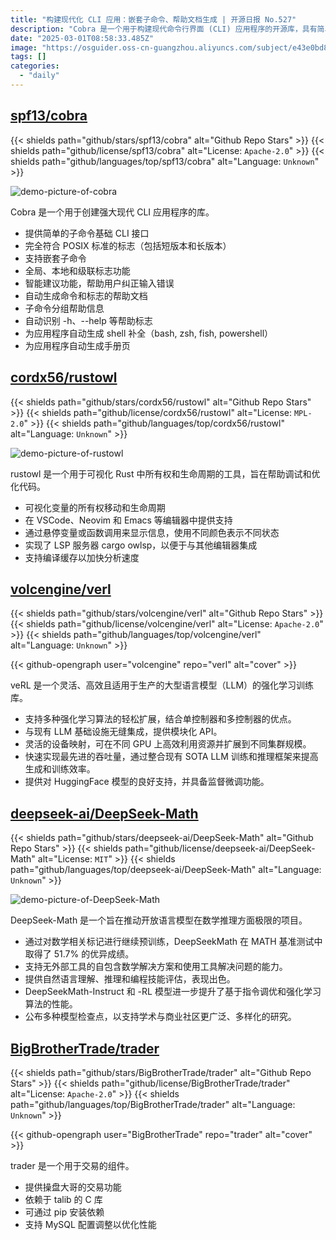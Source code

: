 ```yaml
---
title: "构建现代化 CLI 应用：嵌套子命令、帮助文档生成 | 开源日报 No.527"
description: "Cobra 是一个用于构建现代命令行界面 (CLI) 应用程序的开源库，具有简单的子命令结构，完全符合 POSIX 标准的标志，支持嵌套子命令和多种标志功能，提供智能建议和自动生成帮助文档、命令补全和手册页的功能，旨在提升用户体验和开发效率。"
date: "2025-03-01T08:58:33.485Z"
image: "https://osguider.oss-cn-guangzhou.aliyuncs.com/subject/e43e0bd88c0551972747a0e06c853517.png"
tags: []
categories:
  - "daily"
---
```


## [spf13/cobra](https://github.com/spf13/cobra)

{{< shields path="github/stars/spf13/cobra" alt="Github Repo Stars" >}} {{< shields path="github/license/spf13/cobra" alt="License: `Apache-2.0`" >}} {{< shields path="github/languages/top/spf13/cobra" alt="Language: `Unknown`" >}}

![demo-picture-of-cobra](https://static.osguider.com/subject/github/spf13/cobra/d699dc6ab7116b2b9a5744f667942ec3.png)

Cobra 是一个用于创建强大现代 CLI 应用程序的库。

- 提供简单的子命令基础 CLI 接口
- 完全符合 POSIX 标准的标志（包括短版本和长版本）
- 支持嵌套子命令
- 全局、本地和级联标志功能
- 智能建议功能，帮助用户纠正输入错误
- 自动生成命令和标志的帮助文档
- 子命令分组帮助信息
- 自动识别 -h、--help 等帮助标志
- 为应用程序自动生成 shell 补全（bash, zsh, fish, powershell）
- 为应用程序自动生成手册页
  
## [cordx56/rustowl](https://github.com/cordx56/rustowl)

{{< shields path="github/stars/cordx56/rustowl" alt="Github Repo Stars" >}} {{< shields path="github/license/cordx56/rustowl" alt="License: `MPL-2.0`" >}} {{< shields path="github/languages/top/cordx56/rustowl" alt="Language: `Unknown`" >}}

![demo-picture-of-rustowl](https://static.osguider.com/subject/github/cordx56/rustowl/4a0eaec59245b6db23bb1e5f9d9741a7.png)

rustowl 是一个用于可视化 Rust 中所有权和生命周期的工具，旨在帮助调试和优化代码。

- 可视化变量的所有权移动和生命周期
- 在 VSCode、Neovim 和 Emacs 等编辑器中提供支持
- 通过悬停变量或函数调用来显示信息，使用不同颜色表示不同状态
- 实现了 LSP 服务器 cargo owlsp，以便于与其他编辑器集成
- 支持编译缓存以加快分析速度
  
## [volcengine/verl](https://github.com/volcengine/verl)

{{< shields path="github/stars/volcengine/verl" alt="Github Repo Stars" >}} {{< shields path="github/license/volcengine/verl" alt="License: `Apache-2.0`" >}} {{< shields path="github/languages/top/volcengine/verl" alt="Language: `Unknown`" >}}

{{< github-opengraph user="volcengine" repo="verl" alt="cover" >}}

veRL 是一个灵活、高效且适用于生产的大型语言模型（LLM）的强化学习训练库。

- 支持多种强化学习算法的轻松扩展，结合单控制器和多控制器的优点。
- 与现有 LLM 基础设施无缝集成，提供模块化 API。
- 灵活的设备映射，可在不同 GPU 上高效利用资源并扩展到不同集群规模。
- 快速实现最先进的吞吐量，通过整合现有 SOTA LLM 训练和推理框架来提高生成和训练效率。
- 提供对 HuggingFace 模型的良好支持，并具备监督微调功能。
  
## [deepseek-ai/DeepSeek-Math](https://github.com/deepseek-ai/DeepSeek-Math)

{{< shields path="github/stars/deepseek-ai/DeepSeek-Math" alt="Github Repo Stars" >}} {{< shields path="github/license/deepseek-ai/DeepSeek-Math" alt="License: `MIT`" >}} {{< shields path="github/languages/top/deepseek-ai/DeepSeek-Math" alt="Language: `Unknown`" >}}

![demo-picture-of-DeepSeek-Math](https://static.osguider.com/subject/github/deepseek-ai/DeepSeek-Math/5f4cc59a9e8789fdddb08e0d3fa4729a.png)

DeepSeek-Math 是一个旨在推动开放语言模型在数学推理方面极限的项目。

- 通过对数学相关标记进行继续预训练，DeepSeekMath 在 MATH 基准测试中取得了 51.7% 的优异成绩。
- 支持无外部工具的自包含数学解决方案和使用工具解决问题的能力。
- 提供自然语言理解、推理和编程技能评估，表现出色。
- DeepSeekMath-Instruct 和 -RL 模型进一步提升了基于指令调优和强化学习算法的性能。
- 公布多种模型检查点，以支持学术与商业社区更广泛、多样化的研究。
  
## [BigBrotherTrade/trader](https://github.com/BigBrotherTrade/trader)

{{< shields path="github/stars/BigBrotherTrade/trader" alt="Github Repo Stars" >}} {{< shields path="github/license/BigBrotherTrade/trader" alt="License: `Apache-2.0`" >}} {{< shields path="github/languages/top/BigBrotherTrade/trader" alt="Language: `Unknown`" >}}

{{< github-opengraph user="BigBrotherTrade" repo="trader" alt="cover" >}}

trader 是一个用于交易的组件。

- 提供操盘大哥的交易功能
- 依赖于 talib 的 C 库
- 可通过 pip 安装依赖
- 支持 MySQL 配置调整以优化性能
  
